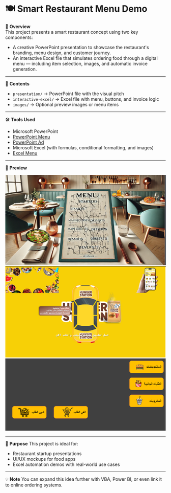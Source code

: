 # 🍽️ Smart Restaurant Menu Demo

🎯 **Overview**  
This project presents a smart restaurant concept using two key components:
- A creative PowerPoint presentation to showcase the restaurant's branding, menu design, and customer journey.
- An interactive Excel file that simulates ordering food through a digital menu — including item selection, images, and automatic invoice generation.

---

📁 **Contents**
- `presentation/` → PowerPoint file with the visual pitch
- `interactive-excel/` → Excel file with menu, buttons, and invoice logic
- `images/` → Optional preview images or menu items

---

🛠️ **Tools Used**
- Microsoft PowerPoint
- [PowerPoint Menu ](Restaurant-Menu.pptx)
- [PowerPoint Ad ](Hungerstation.pptx)
- Microsoft Excel (with formulas, conditional formatting, and images)
- [Excel Menu ](Restaurant-Menu.xlsm)

---

📸 **Preview**

![Sample Slide](images/Restaurant-Menu-ppt.png) 
![Sample Slide](images/Hungerstation.png) 
![Excel Menu](images/Restaurant-Menu-excel.png)

---

📌 **Purpose**
This project is ideal for:
- Restaurant startup presentations
- UI/UX mockups for food apps
- Excel automation demos with real-world use cases

---

💡 **Note**
You can expand this idea further with VBA, Power BI, or even link it to online ordering systems.
